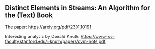 ## Distinct Elements in Streams: An Algorithm for the (Text) Book

The paper:
https://arxiv.org/pdf/2301.10191

Interesting analysis by Donald Knuth:
https://www-cs-faculty.stanford.edu/~knuth/papers/cvm-note.pdf
